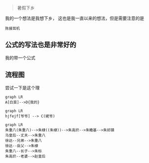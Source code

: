 
>暑假下乡

我的一个想法是我想下乡，
这也是我一直以来的想法，但是需要注意的是
```
陈接耳机
```
## 公式的写法也是非常好的
我的带一个公式
## 流程图
尝试一下是这个理
```mermaid
graph LR
A[白菜]-->D{我的}

```
```mermaid
graph LR
hjfejf[爷爷] --> C(姥爷)
```
```mermaid
graph LR
朱重八(朱重八)-->朱棣((朱棣))-->朱高炽-->朱瞻基-->朱祁镇
马皇后--丈夫-->朱重八
徐达--兄弟-->朱重八
徐达--岳父-->朱棣
朱重八--长子-->朱标
朱高炽--老婆-->赵皇后

```
<!--stackedit_data:
eyJoaXN0b3J5IjpbLTY1NjU2NjAxM119
-->